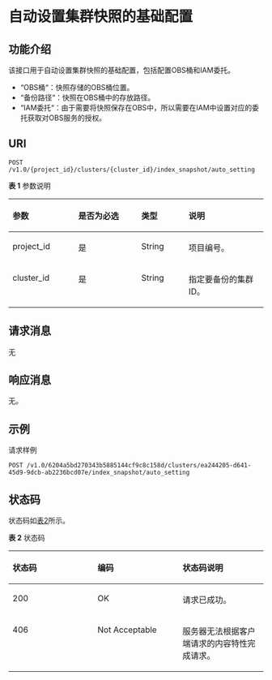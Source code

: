 # 自动设置集群快照的基础配置<a name="css_03_0037"></a>

## 功能介绍<a name="section874853215915"></a>

该接口用于自动设置集群快照的基础配置，包括配置OBS桶和IAM委托。

-   “OBS桶“：快照存储的OBS桶位置。
-   “备份路径“：快照在OBS桶中的存放路径。
-   “IAM委托“：由于需要将快照保存在OBS中，所以需要在IAM中设置对应的委托获取对OBS服务的授权。

## URI<a name="section8763193210910"></a>

```
POST /v1.0/{project_id}/clusters/{cluster_id}/index_snapshot/auto_setting
```

**表 1**  参数说明

<a name="table57631032695"></a>
<table><thead align="left"><tr id="row4445336913"><th class="cellrowborder" valign="top" width="25.77%" id="mcps1.2.5.1.1"><p id="p54417338910"><a name="p54417338910"></a><a name="p54417338910"></a>参数</p>
</th>
<th class="cellrowborder" valign="top" width="24.740000000000002%" id="mcps1.2.5.1.2"><p id="p1644733693"><a name="p1644733693"></a><a name="p1644733693"></a>是否为必选</p>
</th>
<th class="cellrowborder" valign="top" width="18.56%" id="mcps1.2.5.1.3"><p id="p11441233696"><a name="p11441233696"></a><a name="p11441233696"></a>类型</p>
</th>
<th class="cellrowborder" valign="top" width="30.930000000000003%" id="mcps1.2.5.1.4"><p id="p124403319916"><a name="p124403319916"></a><a name="p124403319916"></a>说明</p>
</th>
</tr>
</thead>
<tbody><tr id="row94414331098"><td class="cellrowborder" valign="top" width="25.77%" headers="mcps1.2.5.1.1 "><p id="p0441331398"><a name="p0441331398"></a><a name="p0441331398"></a>project_id</p>
</td>
<td class="cellrowborder" valign="top" width="24.740000000000002%" headers="mcps1.2.5.1.2 "><p id="p9444331997"><a name="p9444331997"></a><a name="p9444331997"></a>是</p>
</td>
<td class="cellrowborder" valign="top" width="18.56%" headers="mcps1.2.5.1.3 "><p id="p144412334919"><a name="p144412334919"></a><a name="p144412334919"></a>String</p>
</td>
<td class="cellrowborder" valign="top" width="30.930000000000003%" headers="mcps1.2.5.1.4 "><p id="p18449331896"><a name="p18449331896"></a><a name="p18449331896"></a>项目编号。</p>
</td>
</tr>
<tr id="row14453320917"><td class="cellrowborder" valign="top" width="25.77%" headers="mcps1.2.5.1.1 "><p id="p2044193314920"><a name="p2044193314920"></a><a name="p2044193314920"></a>cluster_id</p>
</td>
<td class="cellrowborder" valign="top" width="24.740000000000002%" headers="mcps1.2.5.1.2 "><p id="p24410331398"><a name="p24410331398"></a><a name="p24410331398"></a>是</p>
</td>
<td class="cellrowborder" valign="top" width="18.56%" headers="mcps1.2.5.1.3 "><p id="p844133316918"><a name="p844133316918"></a><a name="p844133316918"></a>String</p>
</td>
<td class="cellrowborder" valign="top" width="30.930000000000003%" headers="mcps1.2.5.1.4 "><p id="p13441833493"><a name="p13441833493"></a><a name="p13441833493"></a>指定要备份的集群ID。</p>
</td>
</tr>
</tbody>
</table>

## 请求消息<a name="section1477913211910"></a>

无

## 响应消息<a name="section19810103220915"></a>

无。

## 示例<a name="section1468819386395"></a>

请求样例

```
POST /v1.0/6204a5bd270343b5885144cf9c8c158d/clusters/ea244205-d641-45d9-9dcb-ab2236bcd07e/index_snapshot/auto_setting
```

## 状态码<a name="section87962546391"></a>

状态码如[表2](#table209491933101317)所示。

**表 2**  状态码

<a name="table209491933101317"></a>
<table><thead align="left"><tr id="row194918333132"><th class="cellrowborder" valign="top" width="33.33333333333333%" id="mcps1.2.4.1.1"><p id="p6531343171310"><a name="p6531343171310"></a><a name="p6531343171310"></a>状态码</p>
</th>
<th class="cellrowborder" valign="top" width="33.33333333333333%" id="mcps1.2.4.1.2"><p id="p16534124318132"><a name="p16534124318132"></a><a name="p16534124318132"></a>编码</p>
</th>
<th class="cellrowborder" valign="top" width="33.33333333333333%" id="mcps1.2.4.1.3"><p id="p1453710437131"><a name="p1453710437131"></a><a name="p1453710437131"></a>状态码说明</p>
</th>
</tr>
</thead>
<tbody><tr id="row09491533111315"><td class="cellrowborder" valign="top" width="33.33333333333333%" headers="mcps1.2.4.1.1 "><p id="p1656994351310"><a name="p1656994351310"></a><a name="p1656994351310"></a>200</p>
</td>
<td class="cellrowborder" valign="top" width="33.33333333333333%" headers="mcps1.2.4.1.2 "><p id="p134136431055"><a name="p134136431055"></a><a name="p134136431055"></a>OK</p>
</td>
<td class="cellrowborder" valign="top" width="33.33333333333333%" headers="mcps1.2.4.1.3 "><p id="p134136431458"><a name="p134136431458"></a><a name="p134136431458"></a>请求已成功。</p>
</td>
</tr>
<tr id="row1184954102013"><td class="cellrowborder" valign="top" width="33.33333333333333%" headers="mcps1.2.4.1.1 "><p id="p111841154132019"><a name="p111841154132019"></a><a name="p111841154132019"></a>406</p>
</td>
<td class="cellrowborder" valign="top" width="33.33333333333333%" headers="mcps1.2.4.1.2 "><p id="zh-cn_topic_0122640420_p19980869"><a name="zh-cn_topic_0122640420_p19980869"></a><a name="zh-cn_topic_0122640420_p19980869"></a>Not Acceptable</p>
</td>
<td class="cellrowborder" valign="top" width="33.33333333333333%" headers="mcps1.2.4.1.3 "><p id="zh-cn_topic_0122640420_p7837682"><a name="zh-cn_topic_0122640420_p7837682"></a><a name="zh-cn_topic_0122640420_p7837682"></a>服务器无法根据客户端请求的内容特性完成请求。</p>
</td>
</tr>
</tbody>
</table>

